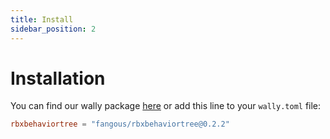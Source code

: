 ```yaml
---
title: Install
sidebar_position: 2
---
```


# Installation

You can find our wally package [here](https://wally.run/package/fangous/rbxbehaviortree) or add this line to your ```wally.toml``` file:
```toml
rbxbehaviortree = "fangous/rbxbehaviortree@0.2.2"
```